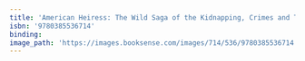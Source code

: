 ```yaml
---
title: 'American Heiress: The Wild Saga of the Kidnapping, Crimes and Trial of Patty Hearst'
isbn: '9780385536714'
binding:
image_path: 'https://images.booksense.com/images/714/536/9780385536714.jpg'
---
```




